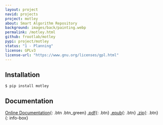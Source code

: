 ```yaml
---
layout: project
navid: projects
project: motley
about: Smart Algorithm Repository
background: images/back/painting.webp
permalink: /motley.html
github: frootlab/motley
pypi: project/motley
status: "1 - Planning"
license: GPLv3
license-url: "https://www.gnu.org/licenses/gpl.html"
---
```


## Installation
```shell
$ pip install motley
```

## Documentation
[Online Documentation](http://docs.frootlab.org/projects/motley){: .btn .btn_green}
[.pdf](https://readthedocs.org/projects/motley/downloads/pdf/latest/){: .btn}
[.epub](https://readthedocs.org/projects/motley/downloads/epub/latest/){: .btn}
[.zip](https://readthedocs.org/projects/motley/downloads/htmlzip/latest/){: .btn}
{: info-box}
